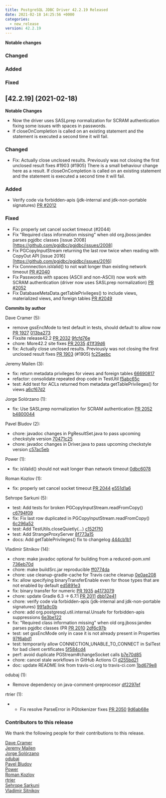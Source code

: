 ```yaml
---
title: PostgreSQL JDBC Driver 42.2.19 Released
date: 2021-02-18 14:25:56 +0000
categories:
  - new_release
version: 42.2.19
---
```

**Notable changes**

### Changed

### Added

### Fixed

## [42.2.19] (2021-02-18)

**Notable Changes**
- Now the driver uses SASLprep normalization for SCRAM authentication fixing some issues with spaces in passwords.
- If closeOnCompletion is called on an existing statement and the statement
is executed a second time it will fail.

### Changed
- Fix: Actually close unclosed results. Previously was not closing the first unclosed result fixes #1903 (#1905)
There is a small behaviour change here as a result. If closeOnCompletion is called on an existing statement and the statement
is executed a second time it will fail.

### Added 
- Verify code via forbidden-apis (jdk-internal and jdk-non-portable signatures) [PR #2012](https://github.com/pgjdbc/pgjdbc/pull/2012)

### Fixed
- Fix: properly set cancel socket timeout (#2044)
- Fix "Required class information missing" when old org.jboss:jandex parses pgjdbc classes [issue 2008][https://github.com/pgjdbc/pgjdbc/issues/2008]
- Fix PGCopyInputStream returning the last row twice when reading with CopyOut API [issue 2016][https://github.com/pgjdbc/pgjdbc/issues/2016]
- Fix Connnection.isValid() to not wait longer than existing network timeout [PR #2040](https://github.com/pgjdbc/pgjdbc/pull/2040)
- Fix Passwords with spaces (ASCII and non-ASCII) now work with SCRAM authentication (driver now uses SASLprep normalization) [PR #2052](https://github.com/pgjdbc/pgjdbc/pull/2052)
- Fix DatabaseMetaData.getTablePrivileges() to include views, materialized views, and foreign tables [PR #2049](https://github.com/pgjdbc/pgjdbc/pull/2049)


<!--more-->

**Commits by author**

Dave Cramer (5):

* remove gssEncMode to test default in tests, should default to allow now [PR 1927](https://github.com/pgjdbc/pgjdbc/pull/1927) [013ba273](https://github.com/pgjdbc/pgjdbc/commit/013ba2730848ba43762d85d3a36a487cf2ea0ad0)
* Fixsite release42.2 [PR 2032](https://github.com/pgjdbc/pgjdbc/pull/2032) [9fcfd76e](https://github.com/pgjdbc/pgjdbc/commit/9fcfd76e7b3cf53acf7f247b4965272ad7a21b13)
* chore: More42.2 site fixes [PR 2035](https://github.com/pgjdbc/pgjdbc/pull/2035) [411f39d6](https://github.com/pgjdbc/pgjdbc/commit/411f39d61f6f874a1d0c8940fe72da4ed8416c3d)
* fix: Actually close unclosed results. Previously was not closing the first unclosed result fixes [PR 1903](https://github.com/pgjdbc/pgjdbc/pull/1903) (#1905) [fc25aebc](https://github.com/pgjdbc/pgjdbc/commit/fc25aebcec1b8abf7628bccd8cf565107afd85b1)

Jeremy Mailen (3):

* fix: return metadata privileges for views and foreign tables [66690817](https://github.com/pgjdbc/pgjdbc/commit/66690817f4b8926f8ab47a104538970c6c5e0dd3)
* refactor: consolidate repeated drop code in TestUtil [f5abc65c](https://github.com/pgjdbc/pgjdbc/commit/f5abc65c813f6564a7b9c5a6a2a96a9ccc2f8dde)
* test: Add test for ACLs returned from metadata getTablePrivileges() for views [a6cf67d2](https://github.com/pgjdbc/pgjdbc/commit/a6cf67d24bc698f62e43867f5aa61383b386e74c)

Jorge Solórzano (1):

* fix: Use SASLprep normalization for SCRAM authentication [PR 2052](https://github.com/pgjdbc/pgjdbc/pull/2052) [b4800044](https://github.com/pgjdbc/pgjdbc/commit/b4800044b3db9aef0d264baef2a95355c9059a1f)

Pavel Bludov (2):

* chore: javadoc changes in PgResultSet.java to pass upcoming checkstyle version [70471c25](https://github.com/pgjdbc/pgjdbc/commit/70471c25dbc6e64b5ed7a3c9db8bce26fe27e94d)
* chore: javadoc changes in Driver.java to pass upcoming checkstyle version [c57ac5eb](https://github.com/pgjdbc/pgjdbc/commit/c57ac5eb5dec170a24f833c64f74a63fd7b53940)

Power (1):

* fix: isValid() should not wait longer than network timeout [0dbc6078](https://github.com/pgjdbc/pgjdbc/commit/0dbc6078b98215f11413a8b0f3a15a7c08180a29)

Roman Kozlov (1):

* fix: properly set cancel socket timeout [PR 2044](https://github.com/pgjdbc/pgjdbc/pull/2044) [e551d1a6](https://github.com/pgjdbc/pgjdbc/commit/e551d1a6b41adbca8c905762bd24299a29463db2)

Sehrope Sarkuni (5):

* test: Add tests for broken PGCopyInputStream.readFromCopy() [c6794f09](https://github.com/pgjdbc/pgjdbc/commit/c6794f09572c51bceb284e38b14c07a999d1aab9)
* fix: Fix last row duplicated in PGCopyInputStream.readFromCopy() [6c296a52](https://github.com/pgjdbc/pgjdbc/commit/6c296a52d5437c318ad3a1a40af4046ce7d1ac3f)
* test: Add TestUtils.closeQuietly(...) [c152f7f0](https://github.com/pgjdbc/pgjdbc/commit/c152f7f0639391f180a74b31b3527b213818b0d0)
* test: Add StrangeProxyServer [8f773a15](https://github.com/pgjdbc/pgjdbc/commit/8f773a15ec4898af66806e851090e62d38edfb88)
* docs: Add getTablePrivileges() fix to changelog [444cb1b1](https://github.com/pgjdbc/pgjdbc/commit/444cb1b17b17bcde378e97805b3ee61c50eba0be)

Vladimir Sitnikov (14):

* chore: make javadoc optional for building from a reduced-pom.xml [736eb70d](https://github.com/pgjdbc/pgjdbc/commit/736eb70d76549afc3906362ffd3747cb6a311443)
* chore: make buildSrc.jar reproducible [ff0774da](https://github.com/pgjdbc/pgjdbc/commit/ff0774da883287e9f012dd09f510e062167143e3)
* chore: use cleanup-gradle-cache for Travis cache cleanup [0e0ae208](https://github.com/pgjdbc/pgjdbc/commit/0e0ae208e50de479c64e4afd25e5b3c1e5874d68)
* fix: allow specifying binaryTransferEnable even for those types that are not enabled by default [ed5891e3](https://github.com/pgjdbc/pgjdbc/commit/ed5891e3f019977ee0a999c7e572ace34b3bd918)
* fix: binary transfer for numeric [PR 1935](https://github.com/pgjdbc/pgjdbc/pull/1935) [a4173079](https://github.com/pgjdbc/pgjdbc/commit/a4173079dfd35c95de984f369cab0d5e7f951ed7)
* chore: update Gradle 6.3 -> 6.7.1 [PR 2011](https://github.com/pgjdbc/pgjdbc/pull/2011) [dbb12e41](https://github.com/pgjdbc/pgjdbc/commit/dbb12e41390054ee8a58508e4004e3834a86a7ea)
* chore: verify code via forbidden-apis (jdk-internal and jdk-non-portable signatures) [991a9c0b](https://github.com/pgjdbc/pgjdbc/commit/991a9c0b4d2eea6bbbccc0afd2aa5d63b804e306)
* chore: add org.postgresql.util.internal.Unsafe for forbidden-apis suppressions [6e3be122](https://github.com/pgjdbc/pgjdbc/commit/6e3be12203fd4f76992d2ab88bcdb4a21a0b44d0)
* fix: "Required class information missing" when old org.jboss:jandex parses pgjdbc classes (PR [PR 2010](https://github.com/pgjdbc/pgjdbc/pull/2010) [2df6c97b](https://github.com/pgjdbc/pgjdbc/commit/2df6c97b6b4a1c39d03099efa62e85bbc907723f)
* test: set gssEncMode only in case it is not already present in Properties [97f6abd1](https://github.com/pgjdbc/pgjdbc/commit/97f6abd1c8cc16af4056bceccc3c1f52faa27c02)
* test: temporarily allow CONNECTION_UNABLE_TO_CONNECT in SslTest for bad client certificates [5f584cd4](https://github.com/pgjdbc/pgjdbc/commit/5f584cd4a5c2f19a526874e14c66fad4ab1b2d79)
* perf: avoid duplicate PGStream#changeSocket calls [b7e70d85](https://github.com/pgjdbc/pgjdbc/commit/b7e70d856276ff75dc487bc20694c7ff5ddebbaa)
* chore: cancel stale workflows in GitHub Actions CI [d255bd21](https://github.com/pgjdbc/pgjdbc/commit/d255bd21778c00dafa40e6b096f052aea61d29a8)
* doc: update README link from travis-ci.org to travis-ci.com [1bd679e8](https://github.com/pgjdbc/pgjdbc/commit/1bd679e84edf854df92d1bd7d1cd006cc0360c61)

odubaj (1):

* Remove dependency on java-comment-preprocesor [df2297ef](https://github.com/pgjdbc/pgjdbc/commit/df2297ef6b4d26c1de9a5c90e0f8c524dd437425)

rtrier (1):

* * Fix resolve ParseError in PGtokenizer fixes [PR 2050](https://github.com/pgjdbc/pgjdbc/pull/2050) [9d6ab68e](https://github.com/pgjdbc/pgjdbc/commit/9d6ab68ebfaba68244a49c86186021d32f93ff2f)

<a name="contributors_{{ page.version }}"></a>
### Contributors to this release

We thank the following people for their contributions to this release.

[Dave Cramer](davec@postgresintl.com)  
[Jeremy Mailen](https://github.com/jeremymailen)  
[Jorge Solórzano](https://github.com/jorsol)  
[odubaj](https://github.com/odubaj)  
[Pavel Bludov](https://github.com/pbludov)  
[Power](https://github.com/Powerrr)  
[Roman Kozlov](https://github.com/Powerrr)  
[rtrier](https://github.com/rtrier)  
[Sehrope Sarkuni](https://github.com/sehrope)  
[Vladimir Sitnikov](https://github.com/vlsi)  
